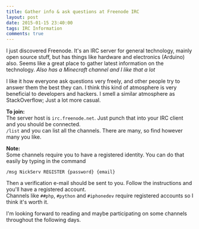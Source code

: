 ```yaml
---
title: Gather info & ask questions at Freenode IRC
layout: post
date: 2015-01-15 23:40:00
tags: IRC Information
comments: true
---
```


I just discovered Freenode. It's an IRC server for general technology, mainly open source stuff, but has things like hardware and electronics (Arduino) also. Seems like a great place to gather latest information on the technology. *Also has a Minecraft channel and I like that a lot*  

I like it how everyone ask questions very freely, and other people try to answer them the best they can. I think this kind of atmosphere is very beneficial to developers and hackers. I smell a similar atmosphere as StackOverflow; Just a lot more casual.  

**To join:**  
The server host is `irc.freenode.net`. Just punch that into your IRC client and you should be connected.  
`/list` and you can list all the channels. There are many, so find however many you like.  


**Note:**   
Some channels require you to have a registered identity. You can do that easily by typing in the command

```irc
/msg NickServ REGISTER {password} {email}
```

Then a verification e-mail should be sent to you. Follow the instructions and you'll have a registered account.  
Channels like `##php`, `#python` and `#iphonedev` require registered accounts so I think it's worth it.  

I'm looking forward to reading and maybe participating on some channels throughout the following days.  


